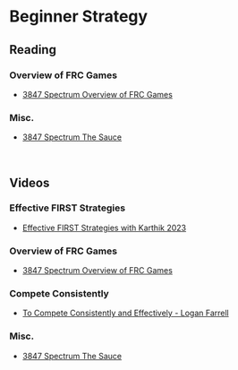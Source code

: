 # Beginner Strategy <br>

## Reading <br>

### Overview of FRC Games <br>
- [3847 Spectrum Overview of FRC Games](https://docs.google.com/presentation/d/e/2PACX-1vQgnQDo5wF8g1wZtlIzFYa3bvkPVU2jD60h9_UDFZTh3leDYgjO3k7AUpnHIFnpYRYEgP_eX_JNe8ew/pub?start=false&loop=false&delayms=3000&slide=id.p)

### Misc. <br>
- [3847 Spectrum The Sauce](https://docs.google.com/presentation/d/1ds0-b_hzbc6l7c-GeNb7hqMawF7ZjPcb2eSuLVgDkA0/edit?usp=sharing)

<br>

## Videos <br>

### Effective FIRST Strategies <br>
- [Effective FIRST Strategies with Karthik 2023](https://youtu.be/Y9B0Khob0Xk?si=_WmsMo3IoNrm2vtx)

### Overview of FRC Games <br>
- [3847 Spectrum Overview of FRC Games](https://www.youtube.com/watch?v=vXg0Ar4g2EE)

### Compete Consistently <br>
- [To Compete Consistently and Effectively - Logan Farrell](https://youtu.be/v5bzyUSzI2g?si=kkwklpgSYJXVKiJe)

### Misc. <br>
- [3847 Spectrum The Sauce](https://youtu.be/OIWYjbQcudo?si=NwTN9QAURfghIrNW)

<br>
